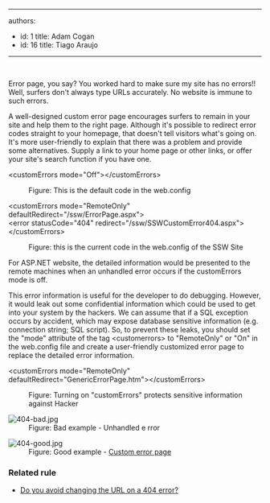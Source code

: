 

---
authors:
  - id: 1
    title: Adam Cogan
  - id: 16
    title: Tiago Araujo
---




<span class='intro'> ​​​<p>Error page, you say? You worked hard to make sure my site has no errors!! Well, surfers don't always type URLs accurately. No website is immune to such errors.<br></p><p>A well-designed custom error page encourages surfers to remain in your site and help them to the right page. Although it's possible to redirect error codes straight to your homepage, that doesn't tell visitors what's going on. It's more user-friendly to explain that there was a problem and provide some alternatives. Supply a link to your home page or other links, or offer your site's search function if you have one. ​<br></p> </span>

<p class="ssw15-rteElement-CodeArea">&lt;customErrors mode=&quot;Off&quot;&gt;&lt;/customErrors&gt; <br></p><dd class="ssw15-rteElement-FigureBad"> Figure&#58; This is the default code in the web.config <br></dd><p class="ssw15-rteElement-CodeArea">&lt;customErrors mode=&quot;RemoteOnly&quot; defaultRedirect=&quot;/ssw/ErrorPage.aspx&quot;&gt;<br>&lt;error statusCode=&quot;404&quot; redirect=&quot;/ssw/SSWCustomError404.aspx&quot;&gt;<br>&lt;/customErrors&gt;</p><dd class="ssw15-rteElement-FigureGood">Figure&#58; this is the current code in the web.config of the SSW Site&#160; </dd><p>For ASP.NET website, the detailed information would be presented to the remote machines when an unhandled error occurs if the customErrors mode is&#160;off.</p><p>This error information is useful for the&#160;developer&#160;to do debugging. However, it would leak out some confidential information which could be used to get into your system by the hackers. We can assume that if a SQL exception occurs by accident, which may expose database sensitive information (e.g. connection string; SQL script). So, to prevent these leaks, you should set the &quot;mode&quot; attribute of the tag &lt;customerrors&gt; to &quot;RemoteOnly&quot; or &quot;On&quot; in the web.config file and create a user-friendly customized error page to replace the detailed error information.<br></p><p class="ssw15-rteElement-CodeArea">&lt;customErrors mode=&quot;RemoteOnly&quot; defaultRedirect=&quot;GenericErrorPage.htm&quot;&gt;&lt;/customErrors&gt;</p><dd class="ssw15-rteElement-FigureGood"> Figure&#58; Turning on &quot;customErrors&quot; protects sensitive information against Hacker&#160; </dd><dl class="badImage"><dt> <img src="/PublishingImages/404-bad.jpg" alt="404-bad.jpg" /> </dt><dd>Figure&#58; Bad example - Unhandled e rror</dd></dl><dl class="goodImage"><dt> <img src="/PublishingImages/404-good.jpg" alt="404-good.jpg" /> </dt><dd>Figure&#58; Good example - <a href="https&#58;//www.ssw.com.au/ssw/error">Custom error page </a> </dd></dl><h3>Related rule</h3><ul><li><a href="/_layouts/15/FIXUPREDIRECT.ASPX?WebId=3dfc0e07-e23a-4cbb-aac2-e778b71166a2&amp;TermSetId=07da3ddf-0924-4cd2-a6d4-a4809ae20160&amp;TermId=0c5ba2ba-eb40-4b9e-afdc-c2bccd589b54">Do you avoid changing the URL on a 404 error?</a>
</li></ul>


